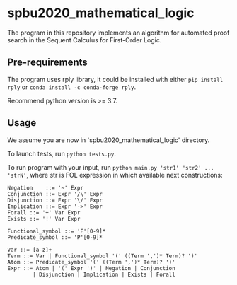 #   spbu2020_mathematical_logic
The program in this repository implements an algorithm for automated proof search in the Sequent Calculus for First-Order Logic.


##   Pre-requirements
The program uses rply library, it could be installed with either
`pip install rply` 
or 
`conda install -c conda-forge rply`. 

Recommend python version is >= 3.7.


##   Usage
We assume you are now in 'spbu2020_mathematical_logic' directory.

To launch tests, run `python tests.py`.

To run program with your input, run `python main.py 'str1' 'str2' ... 'strN'`, where str is FOL expression in which available next constructions:


```
Negation    ::= '~' Expr
Conjunction ::= Expr '/\' Expr
Disjunction ::= Expr '\/' Expr
Implication ::= Expr '->' Expr
Forall ::= '+' Var Expr
Exists ::= '!' Var Expr

Functional_symbol ::= 'F'[0-9]*
Predicate_symbol ::= 'P'[0-9]*  

Var ::= [a-z]+
Term ::= Var | Functional_symbol '(' ((Term ',')* Term)? ')' 
Atom ::= Predicate_symbol '(' ((Term ',')* Term)? ')'
Expr ::= Atom | '(' Expr ')' | Negation | Conjunction 
        | Disjunction | Implication | Exists | Forall
```
